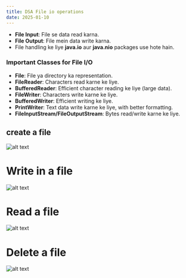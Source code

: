 ```yaml
---
title: DSA File io operations
date: 2025-01-10
---
```


- **File Input**: File se data read karna.
- **File Output**: File mein data write karna.
- File handling ke liye **java.io** aur **java.nio** packages use hote hain.
### **Important Classes for File I/O**

- **File**: File ya directory ka representation.
- **FileReader**: Characters read karne ke liye.
- **BufferedReader**: Efficient character reading ke liye (large data).
- **FileWriter**: Characters write karne ke liye.
- **BufferedWriter**: Efficient writing ke liye.
- **PrintWriter**: Text data write karne ke liye, with better formatting.
- **FileInputStream/FileOutputStream**: Bytes read/write karne ke liye.

## create a file 

![alt text](/images/Pastedimage20250103213914.png)

# Write in a file 

![alt text](/images/Pastedimage20250103213936.png)

# Read a file

![alt text](/images/Pastedimage20250103213952.png)

# Delete a file

![alt text](/images/Pastedimage20250103214014.png)

